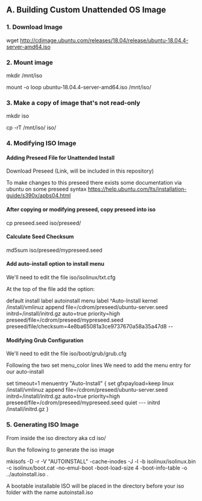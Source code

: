## A. Building Custom Unattended OS Image 

### 1. Download Image

wget http://cdimage.ubuntu.com/releases/18.04/release/ubuntu-18.04.4-server-amd64.iso

### 2. Mount image

mkdir /mnt/iso

mount -o loop ubuntu-18.04.4-server-amd64.iso /mnt/iso/

### 3. Make a copy of image that's not read-only

mkdir iso

cp -rT /mnt/iso/ iso/

### 4. Modifying ISO Image

#### Adding Preseed File for Unattended Install

Download Preseed (Link, will be included in this repository)

To make changes to this preseed there exists some documentation via ubuntu on some preseed syntax
https://help.ubuntu.com/lts/installation-guide/s390x/apbs04.html

#### After copying or modifying preseed, copy preseed into iso

cp preseed.seed iso/preseed/

#### Calculate Seed Checksum

md5sum iso/preseed/mypreseed.seed

#### Add auto-install option to install menu

We'll need to edit the file iso/isolinux/txt.cfg

At the top of the file add the option:

default install
label autoinstall
  menu label ^Auto-Install
  kernel /install/vmlinuz
  append file=/cdrom/preseed/ubuntu-server.seed initrd=/install/initrd.gz auto=true priority=high preseed/file=/cdrom/preseed/mypreseed.seed preseed/file/checksum=4e8ba65081a3ce9737670a58a35a47d8 --
  
  
#### Modifying Grub Configuration

We'll need to edit the file iso/boot/grub/grub.cfg

Following the two set menu_color lines
We need to add the menu entry for our auto-install

set timeout=1
menuentry "Auto-Install" {
	set gfxpayload=keep
	linux /install/vmlinuz append file=/cdrom/preseed/ubuntu-server.seed initrd=/install/initrd.gz auto=true priority=high preseed/file=/cdrom/preseed/mypreseed.seed quiet ---
	initrd	/install/initrd.gz
}

### 5. Generating ISO Image

From inside the iso directory
aka cd iso/

Run the following to generate the iso image

mkisofs -D -r -V "AUTOINSTALL" -cache-inodes -J -l -b isolinux/isolinux.bin -c isolinux/boot.cat -no-emul-boot -boot-load-size 4 -boot-info-table -o ../autoinstall.iso .

A bootable installable ISO will be placed in the directory before your iso folder with the name autoinstall.iso
